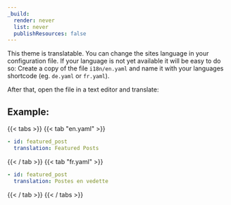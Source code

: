 ```yaml
---
_build:
  render: never
  list: never
  publishResources: false
---
```


This theme is translatable. You can change the sites language in your configuration file. If your language is not yet available it will be easy to do so: Create a copy of the file `i18n/en.yaml` and name it with your languages shortcode (eg. `de.yaml` or `fr.yaml`). 

After that, open the file in a text editor and translate:

## Example:

{{< tabs >}}
{{< tab "en.yaml" >}}
 
```yaml
- id: featured_post
  translation: Featured Posts
``` 

{{< / tab >}}
{{< tab "fr.yaml" >}}
 
```yaml
- id: featured_post
  translation: Postes en vedette
```

{{< / tab >}}
{{< / tabs >}}